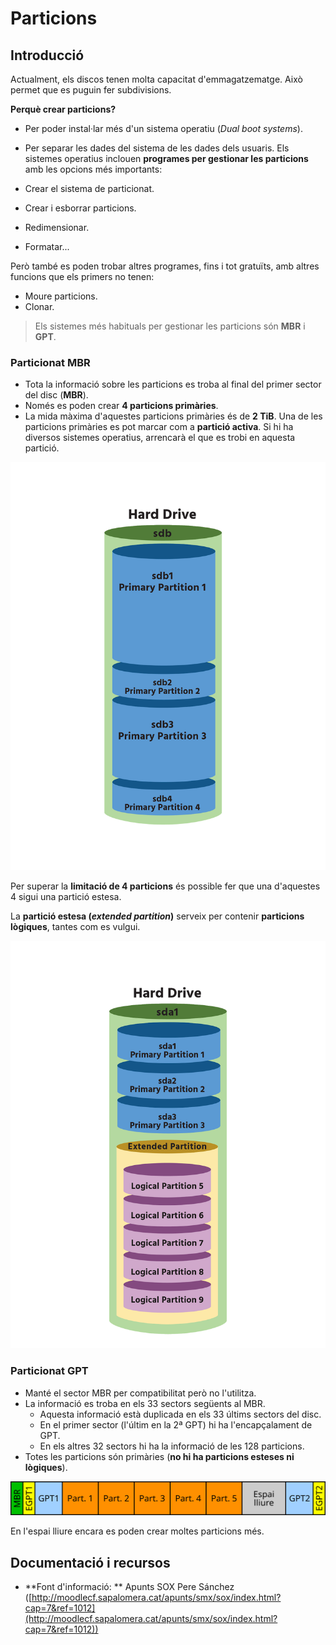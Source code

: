 # Particions

## Introducció

Actualment, els discos tenen molta capacitat d'emmagatzematge. Això permet que es puguin fer subdivisions.

**Perquè crear particions?**

* Per poder instal·lar més d'un sistema operatiu (_Dual boot systems_). 
* Per separar les dades del sistema de les dades dels usuaris.
Els sistemes operatius inclouen **programes per gestionar les particions** amb les opcions més importants:

* Crear el sistema de particionat.
* Crear i esborrar particions.
* Redimensionar.
* Formatar...

Però també es poden trobar altres programes, fins i tot gratuïts, amb altres funcions que els primers no tenen:

* Moure particions.
* Clonar.

> Els sistemes més habituals per gestionar les particions són **MBR** i **GPT**.

### Particionat MBR

* Tota la informació sobre les particions es troba al final del primer sector del disc (**MBR**).
* Només es poden crear **4 particions primàries**.
* La mida màxima d'aquestes particions primàries és de **2 TiB**.
Una de les particions primàries es pot marcar com a **partició activa**. Si hi ha diversos sistemes operatius, arrencarà el que es trobi en aquesta partició.

![](/assets/uf1-MBR.png)

Per superar la **limitació de 4 particions** és possible fer que una d'aquestes 4 sigui una partició estesa.

La **partició estesa (_extended partition_)** serveix per contenir **particions lògiques**, tantes com es vulgui.

![](/assets/uf1-MBR2.png)

### Particionat GPT

* Manté el sector MBR per compatibilitat però no l'utilitza.
* La informació es troba en els 33 sectors següents al MBR.
  * Aquesta informació està duplicada en els 33 últims sectors del disc.
  * En el primer sector (l'últim en la 2ª GPT) hi ha l'encapçalament de GPT.
  * En els altres 32 sectors hi ha la informació de les 128 particions.
* Totes les particions són primàries (**no hi ha particions esteses ni lògiques**).

![](/assets/uf1-GPT.svg)

En l'espai lliure encara es poden crear moltes particions més.

## Documentació i recursos

* **Font d'informació: ** Apunts SOX Pere Sánchez ([http://moodlecf.sapalomera.cat/apunts/smx/sox/index.html?cap=7&ref=1012](http://moodlecf.sapalomera.cat/apunts/smx/sox/index.html?cap=7&ref=1012))



